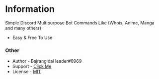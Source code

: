 # Information

Simple Discord Multipurpose Bot Commands Like (Whois, Anime, Manga and many others)

- Easy & Free To Use
### Other

- Author - Bajrang dal leader#6969
- Support - [Click Me](https://discord.gg/wGhd6PcwjN)
- License - [MIT](https://github.com/BajrangDalLeader/Discord.js-bot/main/LICENSE)
